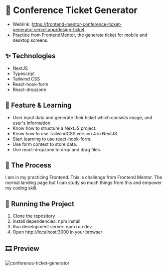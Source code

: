 # 🎫 Conference Ticket Generator
- Weblink: https://frontend-mentor-conference-ticket-generator.vercel.app/design-ticket
- Practice from FrontendMentor, the generate ticket for mobile and desktop screens.

## ✨ Technologies
- NextJS
- Typescript
- Tailwind CSS
- React-hook-form
- React-dropzone

## 🚀 Feature & Learning
- User input data and generate their ticket which consists image, and user's information.
- Know how to structure a NextJS project.
- Know how to use TailwindCSS version 4 in NextJS.
- Start learning to use react-hook-form.
- Use form context to store data.
- Use react-dropzone to drop and drag files.

## 📍 The Process
I am in my practicing Frontend. This is challenge from Frontend Mentor. The normal landing page but I can study so much things from this and empower my coding skill.

## 🚦 Running the Project
1. Clone the repository
2. Install dependencies: npm install
3. Run development server: npm run dev
4. Open http://localhost:3000 in your browser

## 🎞️ Preview
![conference-ticket-generator]()
